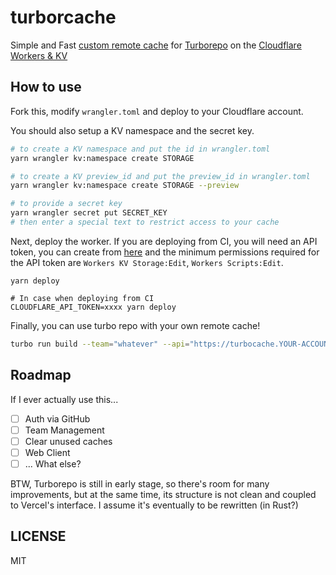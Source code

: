 # turborcache

Simple and Fast [custom remote cache](https://turborepo.org/docs/features/remote-caching#custom-remote-caches) for [Turborepo](https://turborepo.org/) on the [Cloudflare Workers & KV](https://workers.cloudflare.com/)

## How to use

Fork this, modify `wrangler.toml` and deploy to your Cloudflare account.

You should also setup a KV namespace and the secret key.

```bash
# to create a KV namespace and put the id in wrangler.toml
yarn wrangler kv:namespace create STORAGE

# to create a KV preview_id and put the preview_id in wrangler.toml
yarn wrangler kv:namespace create STORAGE --preview

# to provide a secret key
yarn wrangler secret put SECRET_KEY
# then enter a special text to restrict access to your cache
```

Next, deploy the worker. If you are deploying from CI, you will need an API token, you can create from [here](https://dash.cloudflare.com/profile/api-tokens) and the minimum permissions required for the API token are `Workers KV Storage:Edit`, `Workers Scripts:Edit`.

```
yarn deploy

# In case when deploying from CI
CLOUDFLARE_API_TOKEN=xxxx yarn deploy
```

Finally, you can use turbo repo with your own remote cache!

```bash
turbo run build --team="whatever" --api="https://turbocache.YOUR-ACCOUNT.workers.dev/" --token="<YOUR_SECRET_KEY>"
```

## Roadmap

If I ever actually use this...

- [ ] Auth via GitHub
- [ ] Team Management
- [ ] Clear unused caches
- [ ] Web Client
- [ ] ... What else?

BTW, Turborepo is still in early stage, so there's room for many improvements, but at the same time, its structure is not clean and coupled to Vercel's interface. I assume it's eventually to be rewritten (in Rust?)

## LICENSE

MIT
